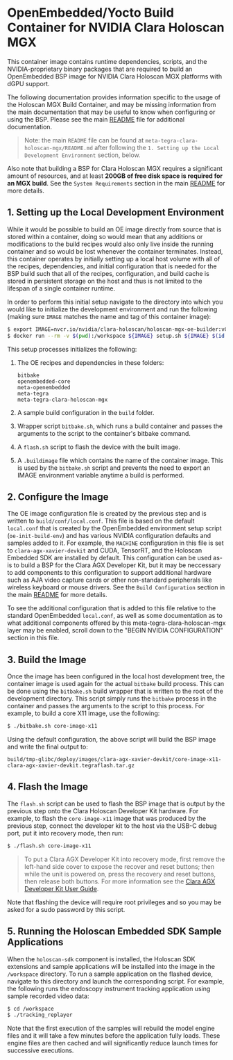 # OpenEmbedded/Yocto Build Container for NVIDIA Clara Holoscan MGX

This container image contains runtime dependencies, scripts, and the
NVIDIA-proprietary binary packages that are required to build an OpenEmbedded
BSP image for NVIDIA Clara Holoscan MGX platforms with dGPU support.

The following documentation provides information specific to the usage of the
Holoscan MGX Build Container, and may be missing information from the main
documentation that may be useful to know when configuring or using the BSP.
Please see the main [README](../README.md) file for additional documentation.

> Note: the main `README` file can be found at
> `meta-tegra-clara-holoscan-mgx/README.md` after following the `1. Setting up
> the Local Development Environment` section, below.

Also note that building a BSP for Clara Holoscan MGX requires a significant
amount of resources, and at least **200GB of free disk space is required for an
MGX build**. See the `System Requirements` section in the main
[README](../README.md) for more details.

## 1. Setting up the Local Development Environment

While it would be possible to build an OE image directly from source that is
stored within a container, doing so would mean that any additions or
modifications to the build recipes would also only live inside the running
container and so would be lost whenever the container terminates. Instead, this
container operates by initially setting up a local host volume with all of the
recipes, dependencies, and initial configuration that is needed for the BSP
build such that all of the recipes, configuration, and build cache is stored in
persistent storage on the host and thus is not limited to the lifespan of a
single container runtime.

In order to perform this initial setup navigate to the directory into which you
would like to initialize the development environment and run the following
(making sure `IMAGE` matches the name and tag of this container image):

```sh
$ export IMAGE=nvcr.io/nvidia/clara-holoscan/holoscan-mgx-oe-builder:v0.2.0
$ docker run --rm -v $(pwd):/workspace ${IMAGE} setup.sh ${IMAGE} $(id -u) $(id -g)
```

This setup processes initializes the following:

1. The OE recipes and dependencies in these folders:

   ```
   bitbake
   openembedded-core
   meta-openembedded
   meta-tegra
   meta-tegra-clara-holoscan-mgx
   ```

2. A sample build configuration in the `build` folder.

3. Wrapper script `bitbake.sh`, which runs a build container and passes the
   arguments to the script to the container's bitbake command.

4. A `flash.sh` script to flash the device with the built image.

5. A `.buildimage` file which contains the name of the container image.
   This is used by the `bitbake.sh` script and prevents the need to export
   an IMAGE environment variable anytime a build is performed.

## 2. Configure the Image

The OE image configuration file is created by the previous step and is written
to `build/conf/local.conf`. This file is based on the default `local.conf` that
is created by the OpenEmbedded environment setup script (`oe-init-build-env`)
and has various NVIDIA configuration defaults and samples added to it.
For example, the `MACHINE` configuration in this file is set to
`clara-agx-xavier-devkit` and CUDA, TensorRT, and the Holoscan Embedded SDK are
installed by default. This configuration can be used as-is to build a BSP for
the Clara AGX Developer Kit, but it may be neccessary to add components to this
configuration to support additional hardware such as AJA video capture cards or
other non-standard peripherals like wireless keyboard or mouse drivers. See the
`Build Configuration` section in the main [README](../README.md) for more
details.

To see the additional configuration that is added to this file relative to the
standard OpenEmbedded `local.conf`, as well as some documentation as to what
additional components offered by this meta-tegra-clara-holoscan-mgx layer may be
enabled, scroll down to the "BEGIN NVIDIA CONFIGURATION" section in this file.

## 3. Build the Image

Once the image has been configured in the local host development tree, the
container image is used again for the actual `bitbake` build process. This
can be done using the `bitbake.sh` build wrapper that is written to the
root of the development directory. This script simply runs the `bitbake`
process in the container and passes the arguments to the script to this
process. For example, to build a core X11 image, use the following:

```sh
$ ./bitbake.sh core-image-x11
```

Using the default configuration, the above script will build the BSP image and
write the final output to:

```
build/tmp-glibc/deploy/images/clara-agx-xavier-devkit/core-image-x11-clara-agx-xavier-devkit.tegraflash.tar.gz
```

## 4. Flash the Image

The `flash.sh` script can be used to flash the BSP image that is output by the
previous step onto the Clara Holoscan Developer Kit hardware. For example, to
flash the `core-image-x11` image that was produced by the previous step, connect
the developer kit to the host via the USB-C debug port, put it into recovery
mode, then run:

```sh
$ ./flash.sh core-image-x11
```

> To put a Clara AGX Developer Kit into recovery mode, first remove the
> left-hand side cover to expose the recover and reset buttons; then while the
> unit is powered on, press the recovery and reset buttons, then release both
> buttons. For more information see the [Clara AGX Developer Kit User Guide](https://developer.nvidia.com/clara-agx-developer-kit-user-guide).

Note that flashing the device will require root privileges and so you may be
asked for a sudo password by this script.

## 5. Running the Holoscan Embedded SDK Sample Applications

When the `holoscan-sdk` component is installed, the Holoscan SDK extensions and
sample applications will be installed into the image in the `/workspace`
directory. To run a sample application on the flashed device, navigate to this
directory and launch the corresponding script. For example, the following runs
the endoscopy instrument tracking application using sample recorded video data:

```sh
$ cd /workspace
$ ./tracking_replayer
```

Note that the first execution of the samples will rebuild the model engine files
and it will take a few minutes before the application fully loads. These engine
files are then cached and will significantly reduce launch times for successive
executions.
